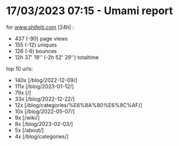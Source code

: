 # 17/03/2023 07:15 - Umami report
for www.shifeiti.com [24h] :

 - 437 (-90) page views
 - 155 (-12) uniques
 - 126 (-6) bounces
 - 12h 37' 19'' (-2h 52' 29'') totaltime


top 10 urls:
 - 140x [/blog/2022-12-09/]
 - 111x [/blog/2023-01-12/]
 - 79x [/]
 - 33x [/blog/2022-12-22/]
 - 12x [/blog/categories/%E6%8A%80%E6%9C%AF/]
 - 10x [/blog/2022-05-07/]
 - 9x [/wiki/]
 - 8x [/blog/2023-02-03/]
 - 5x [/about/]
 - 4x [/blog/categories/]


